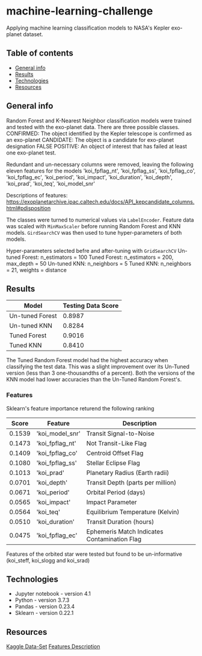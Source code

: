 # machine-learning-challenge
Applying machine learning classification models to NASA's Kepler exo-planet dataset. 


## Table of contents

* [General info](#general-info)
* [Results](#results)
* [Technologies](#technologies)
* [Resources](#resources)

## General info
Random Forest and K-Nearest Neighbor classification models were trained and tested with the exo-planet data. There are three possible classes.
CONFIRMED: The object identified by the Kepler telescope is confirmed as an exo-planet
CANDIDATE: The object is a candidate for exo-planet designation
FALSE POSITIVE: An object of interest that has failed at least one exo-planet test.

Redundant and un-necessary columns were removed, leaving the following eleven features for the models 
'koi_fpflag_nt', 'koi_fpflag_ss', 'koi_fpflag_co', 'koi_fpflag_ec', 'koi_period', 'koi_impact', 'koi_duration', 'koi_depth', 'koi_prad', 'koi_teq', 'koi_model_snr'

Descriptions of features: https://exoplanetarchive.ipac.caltech.edu/docs/API_kepcandidate_columns.html#pdisposition

The classes were turned to numerical values via `LabelEncoder`. Feature data was scaled with `MinMaxScaler` before running Random Forest and KNN models. `GirdSearchCV` was then used to tune hyper-parameters of both models. 

Hyper-parameters selected befre and after-tuning with `GridSearchCV`
Un-tuned Forest: n_estimators = 100
Tuned Forest: n_estimators = 200, max_depth = 50
Un-tuned KNN: n_neighbors = 5
Tuned KNN: n_neighbors = 21, weights = distance

## Results
|Model|Testing Data Score|
|---|---|
|Un-tuned Forest| 0.8987 |
|Un-tuned KNN| 0.8284 |
|Tuned Forest| 0.9016 |
|Tuned KNN| 0.8410 |

The Tuned Random Forest model had the highest accuracy when classifying the test data. This was a slight improvement over its Un-Tuned version (less than 3 one-thousandths of a percent). Both the versions of the KNN model had lower accuracies than the Un-Tuned Random Forest's.

### Features

Sklearn's feature importance returend the following ranking

|Score|Feature|Description|
|---|---|---|
|0.1539 |'koi_model_snr'|Transit Signal-to-Noise|
|0.1473 |'koi_fpflag_nt'|Not Transit-Like Flag|
|0.1409 |'koi_fpflag_co'|Centroid Offset Flag|
|0.1080|'koi_fpflag_ss'|Stellar Eclipse Flag|
|0.1013|'koi_prad'|	Planetary Radius (Earth radii)|
|0.0701|'koi_depth'|Transit Depth (parts per million)|
|0.0671|'koi_period'|Orbital Period (days)|
|0.0565|'koi_impact'|Impact Parameter|
|0.0564|'koi_teq'|Equilibrium Temperature (Kelvin)|
|0.0510|'koi_duration'|Transit Duration (hours)|
|0.0475|'koi_fpflag_ec'| Ephemeris Match Indicates Contamination Flag|

Features of the orbited star were tested but found to be un-informative (koi_steff, koi_slogg and koi_srad)

## Technologies
* Jupyter notebook - version 4.1
* Python - version 3.7.3
* Pandas - version 0.23.4
* Sklearn - version 0.22.1

## Resources
[Kaggle Data-Set](https://www.kaggle.com/nasa/kepler-exoplanet-search-results)
[Features Description](https://exoplanetarchive.ipac.caltech.edu/docs/API_kepcandidate_columns.html#pdisposition)
